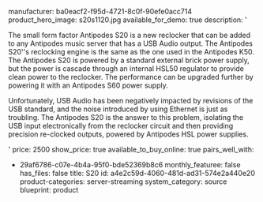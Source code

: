 manufacturer: ba0eacf2-f95d-4721-8c0f-90efe0acc714
product_hero_image: s20s1120.jpg
available_for_demo: true
description: '<p>The small form factor Antipodes S20 is a new reclocker that can be added to any Antipodes music server that has a USB Audio output. The Antipodes S20''s reclocking engine is the same as the one used in the Antipodes K50. The Antipodes S20 is powered by a standard external brick power supply, but the power is cascade through an internal HSL50 regulator to provide clean power to the reclocker. The performance can be upgraded further by powering it with an Antipodes S60 power supply.</p><p>Unfortunately, USB Audio has been negatively impacted by revisions of the USB standard, and the noise introduced by using Ethernet is just as troubling. The Antipodes S20 is the answer to this problem, isolating the USB input electronically from the reclocker circuit and then providing precision re-clocked outputs, powered by Antipodes HSL power supplies.</p>'
price: 2500
show_price: true
available_to_buy_online: true
pairs_well_with:
  - 29af6786-c07e-4b4a-95f0-bde52369b8c6
monthly_featuree: false
has_files: false
title: S20
id: a4e2c59d-4060-481d-ad31-574e2a440e20
product-categories: server-streaming
system_category: source
blueprint: product
